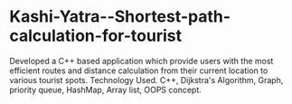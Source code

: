 # Kashi-Yatra--Shortest-path-calculation-for-tourist
Developed a C++ based application which  provide users with the most efficient routes and distance calculation from their current location to various tourist spots. Technology Used. C++,  Dijkstra's Algorithm, Graph, priority queue, HashMap, Array list, OOPS concept.
